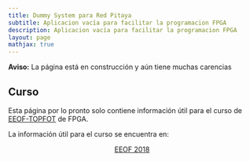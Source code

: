 ```yaml
---
title: Dummy System para Red Pitaya
subtitle: Aplicacion vacía para facilitar la programacion FPGA
description: Aplicacion vacía para facilitar la programacion FPGA
layout: page
mathjax: true
---
```



<div class="alert alert-danger" role="alert" >
  <strong>Aviso:</strong> La página está en construcción y aún tiene muchas carencias
</div>

## Curso

Esta página por lo pronto solo contiene información útil para el curso
de [EEOF-TOPFOT](https://eeoftopfot2018.wordpress.com/) de FPGA.

La información útil para el curso se encuentra en:

<center>
<a href="/rp_dummy/EEOF2018" class="btn btn-primary btn-lg" role="button">
EEOF 2018
</a>
</center>
